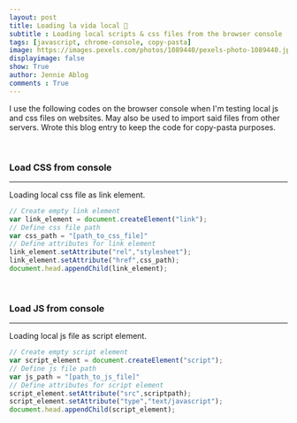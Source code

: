 ```yaml
---
layout: post
title: Loading la vida local 🤪
subtitle : Loading local scripts & css files from the browser console
tags: [javascript, chrome-console, copy-pasta]
image: https://images.pexels.com/photos/1089440/pexels-photo-1089440.jpeg?auto=compress&cs=tinysrgb&dpr=2&h=650&w=940
displayimage: false
show: True
author: Jennie Ablog
comments : True
---
```


<!-- INTRO -->

I use the following codes on the browser console when I'm testing local js and css files on websites. May also be used to import said files from other servers. Wrote this blog entry to keep the code for copy-pasta purposes.

<br>

### Load CSS from console
***

Loading local css file as link element.
```javascript
// Create empty link element
var link_element = document.createElement("link");
// Define css file path
var css_path = "[path_to_css_file]"
// Define attributes for link element
link_element.setAttribute("rel","stylesheet");
link_element.setAttribute("href",css_path);
document.head.appendChild(link_element);

```
<br>

### Load JS from console
***

Loading local js file as script element.
```javascript
// Create empty script element
var script_element = document.createElement("script");
// Define js file path
var js_path = "[path_to_js_file]"
// Define attributes for script element
script_element.setAttribute("src",scriptpath);
script_element.setAttribute("type","text/javascript");
document.head.appendChild(script_element);
```